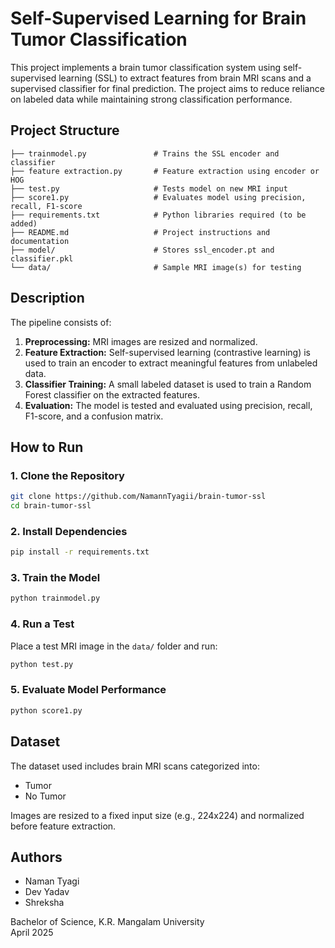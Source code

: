 # Self-Supervised Learning for Brain Tumor Classification

This project implements a brain tumor classification system using self-supervised learning (SSL) to extract features from brain MRI scans and a supervised classifier for final prediction. The project aims to reduce reliance on labeled data while maintaining strong classification performance.

## Project Structure

```
├── trainmodel.py               # Trains the SSL encoder and classifier
├── feature extraction.py       # Feature extraction using encoder or HOG
├── test.py                     # Tests model on new MRI input
├── score1.py                   # Evaluates model using precision, recall, F1-score
├── requirements.txt            # Python libraries required (to be added)
├── README.md                   # Project instructions and documentation
├── model/                      # Stores ssl_encoder.pt and classifier.pkl
└── data/                       # Sample MRI image(s) for testing
```

## Description

The pipeline consists of:

1. **Preprocessing:** MRI images are resized and normalized.
2. **Feature Extraction:** Self-supervised learning (contrastive learning) is used to train an encoder to extract meaningful features from unlabeled data.
3. **Classifier Training:** A small labeled dataset is used to train a Random Forest classifier on the extracted features.
4. **Evaluation:** The model is tested and evaluated using precision, recall, F1-score, and a confusion matrix.

## How to Run

### 1. Clone the Repository

```bash
git clone https://github.com/NamannTyagii/brain-tumor-ssl
cd brain-tumor-ssl
```

### 2. Install Dependencies

```bash
pip install -r requirements.txt
```

### 3. Train the Model

```bash
python trainmodel.py
```

### 4. Run a Test

Place a test MRI image in the `data/` folder and run:

```bash
python test.py
```

### 5. Evaluate Model Performance

```bash
python score1.py
```

## Dataset

The dataset used includes brain MRI scans categorized into:
- Tumor
- No Tumor

Images are resized to a fixed input size (e.g., 224x224) and normalized before feature extraction.

## Authors

- Naman Tyagi
- Dev Yadav
- Shreksha

Bachelor of Science, K.R. Mangalam University  
April 2025

